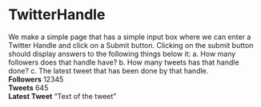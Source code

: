 # TwitterHandle
We make a simple page that has a simple input box where we can enter a Twitter Handle and click
on a Submit button.
Clicking on the submit button should display answers to the following things below it:
  a. How many followers does that handle have?
  b. How many tweets has that handle done?
  c. The latest tweet that has been done by that handle.<br>
    <b>Followers</b> 12345<br>
    <b>Tweets</b> 645<br>
    <b>Latest Tweet</b> “Text of the tweet”
